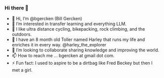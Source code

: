 ### Hi there 👋

- 👋 Hi, I’m @bgercken (Bill Gercken)
- 👀 I’m interested in transfer learning and everything LLM.
- 👀 I like ultra distance cycling, bikepacking, rock climbing, and the outdoors.
- 👀 I have an 8 month old Toller named Harley that runs my life and enriches it in every way. @harley_the_explorer
- 💞️ I’m looking to collaborate sharing knowledge and improving the world.
- 📫 How to reach me ... bgercken at gmail dot com.
- ⚡ Fun fact: I used to aspire to be a dirtbag like Fred Beckey but then I met a girl.

<!---
billgercken/billgercken is a ✨ special ✨ repository because its `README.md` (this file) appears on your GitHub profile.
You can click the Preview link to take a look at your changes.
--->

